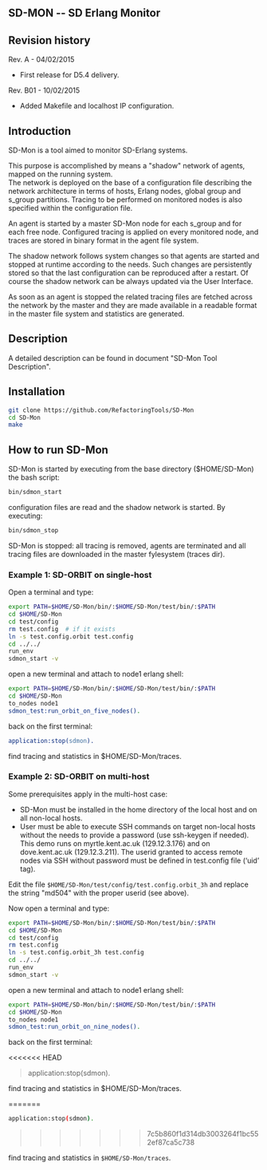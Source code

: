 SD-MON -- SD Erlang Monitor
---------------------------

Revision history
----------------
Rev. A - 04/02/2015
- First release for D5.4 delivery.

Rev. B01 - 10/02/2015
- Added Makefile and localhost IP configuration.

Introduction 
------------
SD-Mon is a tool aimed to monitor SD-Erlang systems.

This purpose is accomplished by means a "shadow" network
of agents, mapped on the running system.  
The network is deployed on the base of a configuration file describing 
the network architecture in terms of hosts, Erlang nodes, global group 
and s\_group partitions. Tracing to be performed on monitored nodes is
also specified within the configuration file. 

An agent is started by a master SD-Mon node for each s\_group and for
each free node. Configured tracing is applied on every monitored node, 
and traces are stored in binary format in the agent file system. 

The shadow network follows system changes so that agents are started
and stopped at runtime according to the needs. Such changes are 
persistently stored so that the last configuration can be reproduced
after a restart. Of course the shadow network can be always updated
via the User Interface.

As soon as an agent is stopped the related tracing files are fetched 
across the network by the master and they are made available in a
readable format in the master file system and statistics are generated.

Description
-----------
A detailed description can be found in document
"SD-Mon Tool Description".

Installation
------------
```bash
git clone https://github.com/RefactoringTools/SD-Mon
cd SD-Mon
make
```

How to run SD-Mon
-----------------
SD-Mon is started by executing from the base directory ($HOME/SD-Mon) the
bash script:

```bash
bin/sdmon_start
```

configuration files are read and the shadow network is started.
By executing:

```bash
bin/sdmon_stop
```

SD-Mon is stopped: all tracing is removed, agents are terminated and
all tracing files are downloaded in the master fylesystem (traces dir).

### Example 1: SD-ORBIT on single-host

Open a terminal and type:

```bash
export PATH=$HOME/SD-Mon/bin/:$HOME/SD-Mon/test/bin/:$PATH
cd $HOME/SD-Mon
cd test/config
rm test.config  # if it exists
ln -s test.config.orbit test.config
cd ../../
run_env
sdmon_start -v
```

open a new terminal and attach to node1 erlang shell:

```bash
export PATH=$HOME/SD-Mon/bin/:$HOME/SD-Mon/test/bin/:$PATH
cd $HOME/SD-Mon
to_nodes node1
sdmon_test:run_orbit_on_five_nodes().
```

back on the first terminal:

```erlang
application:stop(sdmon).
```

find tracing and statistics in $HOME/SD-Mon/traces.

### Example 2: SD-ORBIT on multi-host

Some prerequisites apply in the multi-host case:

* SD-Mon must be installed in the home directory of the local host and on all
  non-local hosts.
* User must be able to execute SSH commands on target non-local hosts without
  the needs to provide a password (use ssh-keygen if needed). This demo runs on
  myrtle.kent.ac.uk (129.12.3.176) and on dove.kent.ac.uk (129.12.3.211). The
  userid granted to access remote nodes via SSH without password must be defined
  in test.config file (‘uid’ tag).

Edit the file `$HOME/SD-Mon/test/config/test.config.orbit_3h` 
and replace the string "md504" with the proper userid (see above).

Now open a terminal and type:

```bash
export PATH=$HOME/SD-Mon/bin/:$HOME/SD-Mon/test/bin/:$PATH
cd $HOME/SD-Mon
cd test/config
rm test.config
ln -s test.config.orbit_3h test.config
cd ../../
run_env
sdmon_start -v
```

open a new terminal and attach to node1 erlang shell:

```bash
export PATH=$HOME/SD-Mon/bin/:$HOME/SD-Mon/test/bin/:$PATH
cd $HOME/SD-Mon
to_nodes node1
sdmon_test:run_orbit_on_nine_nodes().
```

back on the first terminal:

<<<<<<< HEAD
> application:stop(sdmon).

find tracing and statistics in $HOME/SD-Mon/traces.



=======
```bash
application:stop(sdmon).
```
>>>>>>> 7c5b860f1d314db3003264f1bc552ef87ca5c738

find tracing and statistics in `$HOME/SD-Mon/traces`.

